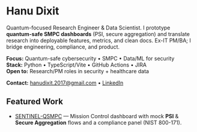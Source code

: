# Hanu Dixit

Quantum-focused Research Engineer & Data Scientist. I prototype **quantum-safe SMPC dashboards** (PSI, secure aggregation) and translate research into deployable features, metrics, and clean docs. Ex-IT PM/BA; I bridge engineering, compliance, and product.

**Focus:** Quantum-safe cybersecurity • SMPC • Data/ML for security  
**Stack:** Python • TypeScript/Vite • GitHub Actions • JIRA  
**Open to:** Research/PM roles in security + healthcare data

**Contact:** hanudixit.2017@gmail.com • [LinkedIn](https://www.linkedin.com/in/hanukdixit07)

## Featured Work
- [SENTINEL-QSMPC](https://github.com/hanudixit/SENTINEL-QSMPC) — Mission Control dashboard with mock **PSI** & **Secure Aggregation** flows and a compliance panel (NIST 800-171).
